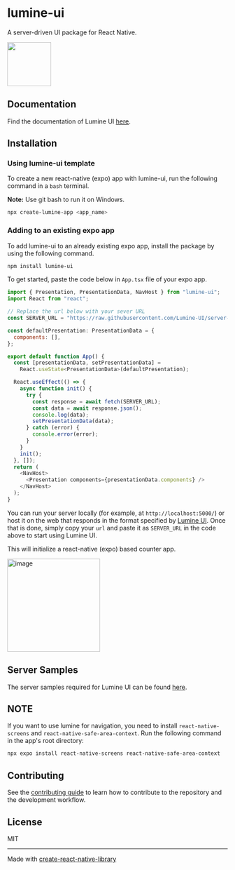 # lumine-ui

A server-driven UI package for React Native.

<img src="https://avatars.githubusercontent.com/u/110714650?s=400&u=2f269a43530ca5f575f2c3481f87c96400e9a6b1&v=4" width=100 />

## Documentation

Find the documentation of Lumine UI [here](https://lumineui.vercel.app/).

## Installation

### Using lumine-ui template

To create a new react-native (expo) app with lumine-ui, run the following command in a `bash` terminal. 

**Note:** Use git bash to run it on Windows.

```sh
npx create-lumine-app <app_name>
```

### Adding to an existing expo app

To add lumine-ui to an already existing expo app, install the package by using the following command.

```sh
npm install lumine-ui
```

To get started, paste the code below in `App.tsx` file of your expo app.

```js
import { Presentation, PresentationData, NavHost } from "lumine-ui";
import React from "react";

// Replace the url below with your sever URL
const SERVER_URL = "https://raw.githubusercontent.com/Lumine-UI/server-samples/main/counter.json";

const defaultPresentation: PresentationData = {
  components: [],
};

export default function App() {
  const [presentationData, setPresentationData] =
    React.useState<PresentationData>(defaultPresentation);

  React.useEffect(() => {
    async function init() {
      try {
        const response = await fetch(SERVER_URL);
        const data = await response.json();
        console.log(data);
        setPresentationData(data);
      } catch (error) {
        console.error(error);
      }
    }
    init();
  }, []);
  return (
    <NavHost>
      <Presentation components={presentationData.components} />
    </NavHost>
  );
}
```

You can run your server locally (for example, at `http://localhost:5000/`) or host it on the web that responds in the format specified by [Lumine UI](https://lumineui.vercel.app/). Once that is done, simply copy your `url` and paste it as `SERVER_URL` in the code above to start using Lumine UI.

This will initialize a react-native (expo) based counter app.

<img width="212" alt="image" src="https://user-images.githubusercontent.com/55179845/208242639-5b4c3663-311a-4356-ad8b-76ed208a01c6.png">

## Server Samples

The server samples required for Lumine UI can be found [here](https://github.com/Lumine-UI/server-samples).

## NOTE

If you want to use lumine for navigation, you need to install `react-native-screens` and `react-native-safe-area-context`. Run the following command in the app's root directory:

```sh
npx expo install react-native-screens react-native-safe-area-context
```

## Contributing

See the [contributing guide](CONTRIBUTING.md) to learn how to contribute to the repository and the development workflow.

## License

MIT

---

Made with [create-react-native-library](https://github.com/callstack/react-native-builder-bob)
